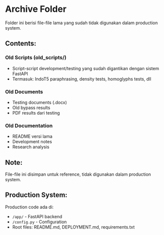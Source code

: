 # Archive Folder

Folder ini berisi file-file lama yang sudah tidak digunakan dalam production system.

## Contents:

### Old Scripts (old_scripts/)
- Script-script development/testing yang sudah digantikan dengan sistem FastAPI
- Termasuk: IndoT5 paraphrasing, density tests, homoglyphs tests, dll

### Old Documents
- Testing documents (.docx)
- Old bypass results
- PDF results dari testing

### Old Documentation
- README versi lama
- Development notes
- Research analysis

## Note:
File-file ini disimpan untuk reference, tidak digunakan dalam production system.

## Production System:
Production code ada di:
- `/app/` - FastAPI backend
- `/config.py` - Configuration
- Root files: README.md, DEPLOYMENT.md, requirements.txt
